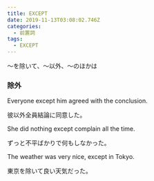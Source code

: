 ```yaml
---
title: EXCEPT
date: 2019-11-13T03:08:02.746Z
categories:
  - 前置詞
tags:
  - EXCEPT
---
```

～を除いて、～以外、～のほかは

### 除外
 

Everyone except him agreed with the conclusion.  
 
彼以外全員結論に同意した。
 

She did nothing except complain all the time.
 
ずっと不平ばかりで何もしなかった。
 

The weather was very nice, except in Tokyo.  
 
東京を除いて良い天気だった。
